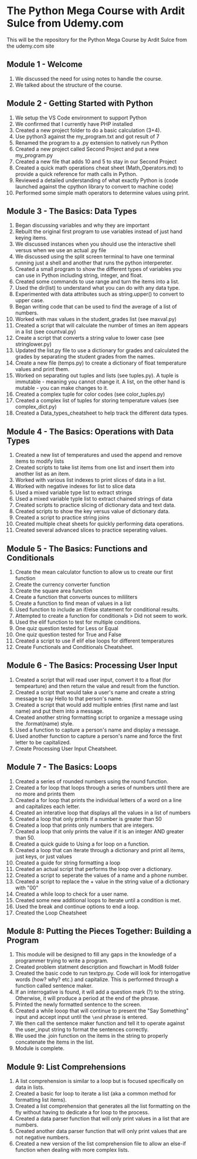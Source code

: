 # The Python Mega Course with Ardit Sulce from Udemy.com
This will be the repository for the Python Mega Course by Ardit Sulce from the udemy.com site


## Module 1 - Welcome
1. We discussed the need for using notes to handle the course.
2. We talked about the structure of the course.

## Module 2 - Getting Started with Python
1. We setup the VS Code environment to support Python
2. We confirmed that I currently have PHP installed
3. Created a new project folder to do a basic calculation (3+4). 
4. Use python3 against the my_program.txt and got result of 7
5. Renamed the program to a .py extension to natively run Python
6. Created a new project called Second Project and put a new my_program.py
7. Created a new file that adds 10 and 5 to stay in our Second Project
8. Created a quick math operations cheat sheet (Math_Operators.md) to provide a quick reference for math calls in Python.
9. Reviewed a detailed understanding of what exactly Python is (code launched against the cpython library to convert to machine code)
10. Performed some simple math operators to determine values using print. 

## Module 3 - The Basics: Data Types
1. Began discussing variables and why they are important
2. Rebuilt the original first program to use variables instead of just hand keying items. 
3. We discussed instances when you should use the interactive shell versus when we use an actual .py file
4. We discussed using the split screen terminal to have one terminal running just a shell and another that runs the python interpereter.
5. Created a small program to show the different types of variables you can use in Python including string, integer, and float. 
6. Created some commands to use range and turn the items into a list.
7. Used the dir(list) to understand what you can do with any data type.
8. Experimented with data attributes such as string.upper() to convert to upper case. 
9. Began writing code that can be used to find the average of a list of numbers. 
10. Worked with max values in the student_grades list (see maxval.py)
11. Created a script that will calculate the number of times an item appears in a list (see countval.py)
12. Create a script that converts a string value to lower case (see stringlower.py)
13. Updated the list.py file to use a dictionary for grades and calculated the grades by separating the student grades from the names.
14. Create a new file (temps.py) to create a dictionary of float temperature values and print them.
15. Worked on separating out tuples and lists (see tuples.py). A tuple is immutable - meaning you cannot change it. A list, on the other hand is mutable - you can make changes to it. 
16. Created a complex tuple for color codes (see color_tuples.py)
17. Created a complex list of tuples for storing temperature values (see complex_dict.py)
18. Created a Data_types_cheatsheet to help track the different data types.

## Module 4 - The Basics: Operations with Data Types
1. Created a new list of temperatures and used the append and remove items to modify lists
2. Created scripts to take list items from one list and insert them into another list as an item.
3. Worked with various list indexes to print slices of data in a list.
4. Worked with negative indexes for list to slice data
5. Used a mixed variable type list to extract strings 
6. Used a mixed variable typle list to extract chained strings of data
7. Created scripts to practice slicing of dictionary data and text data.
8. Created scripts to show the key versus value of dictionary data.
9. Created a script to practice string joins
10. Created multiple cheat sheets for quickly performing data operations. 
11. Created several advanced slices to practice seperating values. 

## Module 5 - The Basics: Functions and Conditionals
1. Create the mean calculator function to allow us to create our first function
2. Create the currency converter function
3. Create the square area function
4. Create a function that converts ounces to mililiters
5. Create a function to find mean of values in a list
6. Used function to include an if/else statement for conditional results. 
7. Attempted to create a function for conditionals > Did not seem to work.
8. Used the elif function to test for multiple conditions. 
9. One quiz question tested for Less or Equal
10. One quiz question tested for True and False
11. Created a script to use if elif else loops for different temperatures
12. Create Functionals and Conditionals Cheatsheet.

## Module 6 - The Basics: Processing User Input
1. Created a script that will read user input, convert it to a float (for tempearture) and then return the value and result from the function. 
2. Created a script that would take a user's name and create a string message to say Hello to that person's name. 
3. Created a script that would add multiple entries (first name and last name) and put them into a message. 
4. Created another string formatting script to organize a message using the .format(name) style. 
5. Used a function to capture a person's name and display a message. 
6. Used another function to capture a person's name and force the first letter to be capitalized.
7. Create Processing User Input Cheatsheet.

## Module 7 - The Basics: Loops
1. Created a series of rounded numbers using the round function.
2. Created a for loop that loops through a series of numbers until there are no more and prints them
3. Created a for loop that prints the individual letters of a word on a line and capitalizes each letter.
4. Created an interative loop that displays all the values in a list of numbers
5. Created a loop that only prints if a number is greater than 50
6. Created a loop that prints only numbers that are integers. 
7. Created a loop that only prints the value if it is an integer AND greater than 50.
8. Created a quick guide to Using a for loop on a function.
9. Created a loop that can iterate through a dictionary and print all items, just keys, or just values
10. Created a guide for string formatting a loop
11. Created an actual script that performs the loop over a dictionary. 
12. Created a script to seperate the values of a name and a phone number. 
13. Created a script to replace the + value in the string value of a dictionary with "00"
14. Created a while loop to check for a user name.
15. Created some new additional loops to iterate until a condition is met. 
16. Used the break and continue options to end a loop.
17. Created the Loop Cheatsheet

## Module 8: Putting the Pieces Together: Building a Program
1. This module will be designed to fill any gaps in the knowledge of a programmer trying to write a program. 
2. Created problem statment description and flowchart in Mod8 folder
3. Created the basic code to run textpro.py. Code will look for interrogative words (how? why? etc.) and capitalize. This is performed through a function called sentence maker.
4. If an interrogative is found, it will add a question mark (?) to the string. Otherwise, it will produce a period at the end of the phrase. 
5. Printed the newly formatted sentence to the screen.
6. Created a while looop that will continue to present the "Say Something" input and accept input until the ```\end``` phrase is entered. 
7. We then call the sentence maker function and tell it to operate against the user_input string to format the sentences correctly.
8. We used the .join function on the items in the string to properly concatenate the items in the list. 
9. Module is complete.

## Module 9: List Comprehensions
1. A list comprehension is similar to a loop but is focused specifically on data in lists. 
2. Created a basic for loop to iterate a list (aka a common method for formatting list items). 
3. Created a list comprehension that generates all the list formatting on the fly without having to dedicate a for loop to the process. 
4. Created a data parser function that will only print values in a list that are numbers.
5. Created another data parser function that will only print values that are not negative numbers.
6. Created a new version of the list comprehension file to allow an else-if function when dealing with more complex lists.  
